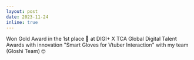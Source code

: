 ```yaml
---
layout: post
date: 2023-11-24
inline: true
---
```


Won Gold Award in the 1st place :medal_sports: at DIGI+ X TCA Global Digital Talent Awards with innovation "Smart Gloves for Vtuber Interaction" with my team (Gloshi Team) 🤓